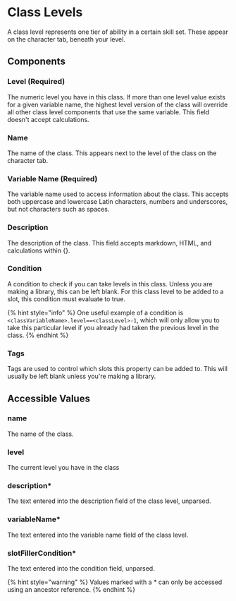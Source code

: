 # Class Levels

A class level represents one tier of ability in a certain skill set. These appear on the character tab, beneath your level.

## Components

### Level \(Required\)

The numeric level you have in this class. If more than one level value exists for a given variable name, the highest level version of the class will override all other class level components that use the same variable. This field doesn't accept calculations.

### Name

The name of the class. This appears next to the level of the class on the character tab.

### Variable Name \(Required\)

The variable name used to access information about the class. This accepts both uppercase and lowercase Latin characters, numbers and underscores, but not characters such as spaces.

### Description

The description of the class. This field accepts markdown, HTML, and calculations within {}.

### Condition

A condition to check if you can take levels in this class. Unless you are making a library, this can be left blank. For this class level to be added to a slot, this condition must evaluate to true.

{% hint style="info" %}
One useful example of a condition is `<classVariableName>.level==<classLevel>-1`, which will only allow you to take this particular level if you already had taken the previous level in the class.
{% endhint %}

### Tags

Tags are used to control which slots this property can be added to. This will usually be left blank unless you're making a library.

## Accessible Values

### name

The name of the class.

### level

The current level you have in the class

### description\*

The text entered into the description field of the class level, unparsed.

### variableName\*

The text entered into the variable name field of the class level.

### slotFillerCondition\*

The text entered into the condition field, unparsed.

{% hint style="warning" %}
Values marked with a \* can only be accessed using an ancestor reference.
{% endhint %}

